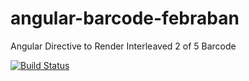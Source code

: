 # angular-barcode-febraban
Angular Directive to Render Interleaved 2 of 5 Barcode

[![Build Status](https://travis-ci.org/allansli/angular-barcode-febraban.svg?branch=develop)](https://travis-ci.org/allansli/angular-barcode-febraban)
